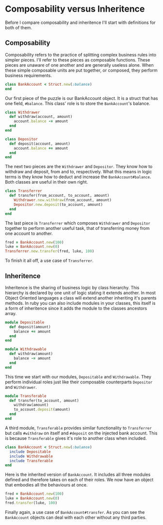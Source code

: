 # Composability versus Inheritence

Before I compare composability and inheritence I'll start with definitions
for both of them.

## Composability

Composability refers to the practice of splitting complex business rules into
simpler pieces. I'll refer to these pieces as composable functions.
These pieces are unaware of one another and are generally useless alone. When
these simple composable units are put together, or composed, they perform
business requirements.

``` ruby
class BankAccount < Struct.new(:balance)
end
```

Our first piece of the puzzle is our BankAccount object. It is a struct that
has one field, `#balance`. This class' role is to store the `BankAccount`'s
balance.

``` ruby
class Withdrawer
  def withdraw(account, amount)
    account.balance -= amount
  end
end

class Depositor
  def deposit(account, amount)
    account.balance += amount
  end
end
```

The next two pieces are the `Withdrawer` and `Depositor`. They know how to
withdraw and deposit, from and to, respectively. What this means in logic terms
is they know how to deduct and increase the `BankAccount#balance`. Both classes
are useful in their own right.

``` ruby
class Transferrer
  def transfer(from_account, to_account, amount)
    Withdrawer.new.withdraw(from_account, amount)
    Depositor.new.deposit(to_account, amount)
  end
end
```

The last piece is `Transferrer` which composes `Withdrawer` and `Depositor`
together to perform another useful task, that of transferring money from one
account to another.

``` ruby
fred = BankAccount.new(100)
luke = BankAccount.new(0)
Transferrer.new.transfer(fred, luke, 100)
```

To finish it all off, a use case of `Transferrer`.

## Inheritence

Inheritence is the sharing of business logic by class hierarchy. This hierarchy
is declared by one unit of logic stating it extends another. In most Object
Oriented languages a class will extend another inheriting it's parents methods.
In ruby you can also include modules in your classes, this itself is a form
of inheritence since it adds the module to the classes ancestors array.

``` ruby
module Depositable
  def deposit(amount)
    balance += amount
  end
end

module Withdrawable
  def withdraw(amount)
    balance -= amount
  end
end
```

This time we start with our modules, `Depositable` and `Withdrawable`. They
perform individual roles just like their composable counterparts
`Depositor` and `Withdrawer`.

``` ruby
module Transferable
  def transfer(to_account, amount)
    withdraw(amount)
    to_account.deposit(amount)
  end
end
```

A third module, `Transferable` provides similar functionality to `Transferrer`
but calls `#withdraw` on itself and `#deposit` on the injected bank account.
This is because `Transferable` gives it's role to another class when included.

``` ruby
class BankAccount < Struct.new(:balance)
  include Depositable
  include Withdrawable
  include Transferable
end
```

Here is the inherited version of `BankAccount`. It includes all three modules
defined and therefore takes on each of their roles. We now have an object
that embodies all the behaviours at once.

``` ruby
fred = BankAccount.new(100)
luke = BankAccount.new(0)
fred.transfer(luke, 100)
```

Finally again, a use case of `BankAccount#transfer`. As you can see the
`BankAccount` objects can deal with each other without any third parties.
